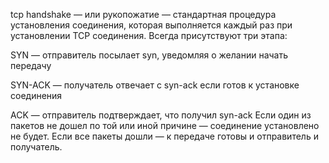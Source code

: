   tcp handshake — или рукопожатие — стандартная процедура установления соединения, которая выполняется каждый раз при установлении TCP соединения.
Всегда присутствуют три этапа:

SYN — отправитель посылает syn, уведомляя о желании начать передачу

SYN-ACK — получатель отвечает с syn-ack если готов к установке соединения

ACK — отправитель подтверждает, что получил syn-ack
  Если один из пакетов не дошел по той или иной причине — соединение установлено не будет. Если все пакеты дошли — к передаче готовы и отправитель и получатель.
